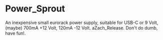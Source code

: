 # Power_Sprout
An inexpensive small eurorack power supply, suitable for USB-C or 9 Volt, (maybe) 700mA +12 Volt, 120mA -12 Volt. aZach_Release. Don't do dumb, have fun!.
